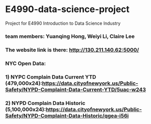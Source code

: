 # E4990-data-science-project
Project for E4990 Introduction to Data Science Industry

### team members: Yuanqing Hong, Weiyi Li, Claire Lee

### The website link is there: http://130.211.140.62:5000/

### NYC Open Data: 
### 1) NYPC Complain Data Current YTD (479,000x24):https://data.cityofnewyork.us/Public-Safety/NYPD-Complaint-Data-Current-YTD/5uac-w243
### 2) NYPD Complain Data Historic (5,100,000x24):https://data.cityofnewyork.us/Public-Safety/NYPD-Complaint-Data-Historic/qgea-i56i
